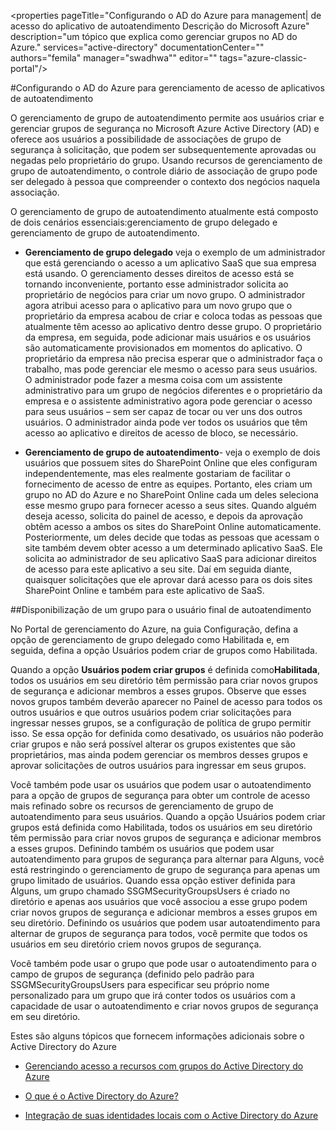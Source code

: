 <properties 
	pageTitle="Configurando o AD do Azure para management| de acesso do aplicativo de autoatendimento Descrição do Microsoft Azure" 
	description="um tópico que explica como gerenciar grupos no AD do Azure." 
	services="active-directory" 
	documentationCenter="" 
    authors="femila"
	manager="swadhwa"" 
	editor=""
	tags="azure-classic-portal"/>

<tags 
	ms.service="active-directory" 
	ms.workload="identity" 
	ms.tgt_pltfrm="na" 
	ms.devlang="na" 
	ms.topic="article" 
	ms.date="07/13/2015" 
	ms.author="femila"/>
#Configurando o AD do Azure para gerenciamento de acesso de aplicativos de autoatendimento

O gerenciamento de grupo de autoatendimento permite aos usuários criar e gerenciar grupos de segurança no Microsoft Azure Active Directory (AD) e oferece aos usuários a possibilidade de associações de grupo de segurança à solicitação, que podem ser subsequentemente aprovadas ou negadas pelo proprietário do grupo. Usando recursos de gerenciamento de grupo de autoatendimento, o controle diário de associação de grupo pode ser delegado à pessoa que compreender o contexto dos negócios naquela associação.

O gerenciamento de grupo de autoatendimento atualmente está composto de dois cenários essenciais:gerenciamento de grupo delegado e gerenciamento de grupo de autoatendimento.


- **Gerenciamento de grupo delegado** veja o exemplo de um administrador que está gerenciando o acesso a um aplicativo SaaS que sua empresa está usando. O gerenciamento desses direitos de acesso está se tornando inconveniente, portanto esse administrador solicita ao proprietário de negócios para criar um novo grupo. O administrador agora atribui acesso para o aplicativo para um novo grupo que o proprietário da empresa acabou de criar e coloca todas as pessoas que atualmente têm acesso ao aplicativo dentro desse grupo. O proprietário da empresa, em seguida, pode adicionar mais usuários e os usuários são automaticamente provisionados em momentos do aplicativo. O proprietário da empresa não precisa esperar que o administrador faça o trabalho, mas pode gerenciar ele mesmo o acesso para seus usuários. O administrador pode fazer a mesma coisa com um assistente administrativo para um grupo de negócios diferentes e o proprietário da empresa e o assistente administrativo agora pode gerenciar o acesso para seus usuários – sem ser capaz de tocar ou ver uns dos outros usuários. O administrador ainda pode ver todos os usuários que têm acesso ao aplicativo e direitos de acesso de bloco, se necessário.


- **Gerenciamento de grupo de autoatendimento**- veja o exemplo de dois usuários que possuem sites do SharePoint Online que eles configuram independentemente, mas eles realmente gostariam de facilitar o fornecimento de acesso de entre as equipes. Portanto, eles criam um grupo no AD do Azure e no SharePoint Online cada um deles seleciona esse mesmo grupo para fornecer acesso a seus sites. Quando alguém deseja acesso, solicita do painel de acesso, e depois da aprovação obtêm acesso a ambos os sites do SharePoint Online automaticamente. Posteriormente, um deles decide que todas as pessoas que acessam o site também devem obter acesso a um determinado aplicativo SaaS. Ele solicita ao administrador de seu aplicativo SaaS para adicionar direitos de acesso para este aplicativo a seu site. Daí em seguida diante, quaisquer solicitações que ele aprovar dará acesso para os dois sites SharePoint Online e também para este aplicativo de SaaS.



##Disponibilização de um grupo para o usuário final de autoatendimento

No Portal de gerenciamento do Azure, na guia Configuração, defina a opção de gerenciamento de grupo delegado como Habilitada e, em seguida, defina a opção Usuários podem criar de grupos como Habilitada.

Quando a opção **Usuários podem criar grupos** é definida como**Habilitada**, todos os usuários em seu diretório têm permissão para criar novos grupos de segurança e adicionar membros a esses grupos. Observe que esses novos grupos também deverão aparecer no Painel de acesso para todos os outros usuários e que outros usuários podem criar solicitações para ingressar nesses grupos, se a configuração de política de grupo permitir isso. Se essa opção for definida como desativado, os usuários não poderão criar grupos e não será possível alterar os grupos existentes que são proprietários, mas ainda podem gerenciar os membros desses grupos e aprovar solicitações de outros usuários para ingressar em seus grupos.

Você também pode usar os usuários que podem usar o autoatendimento para a opção de grupos de segurança para obter um controle de acesso mais refinado sobre os recursos de gerenciamento de grupo de autoatendimento para seus usuários. Quando a opção Usuários podem criar grupos está definida como Habilitada, todos os usuários em seu diretório têm permissão para criar novos grupos de segurança e adicionar membros a esses grupos. Definindo também os usuários que podem usar autoatendimento para grupos de segurança para alternar para Alguns, você está restringindo o gerenciamento de grupo de segurança para apenas um grupo limitado de usuários. Quando essa opção estiver definida para Alguns, um grupo chamado SSGMSecurityGroupsUsers é criado no diretório e apenas aos usuários que você associou a esse grupo podem criar novos grupos de segurança e adicionar membros a esses grupos em seu diretório. Definindo os usuários que podem usar autoatendimento para alternar de grupos de segurança para todos, você permite que todos os usuários em seu diretório criem novos grupos de segurança.

Você também pode usar o grupo que pode usar o autoatendimento para o campo de grupos de segurança (definido pelo padrão para SSGMSecurityGroupsUsers para especificar seu próprio nome personalizado para um grupo que irá conter todos os usuários com a capacidade de usar o autoatendimento e criar novos grupos de segurança em seu diretório.

Estes são alguns tópicos que fornecem informações adicionais sobre o Active Directory do Azure

* [Gerenciando acesso a recursos com grupos do Active Directory do Azure](active-directory-manage-groups.md)

* [O que é o Active Directory do Azure?](active-directory-whatis.md)

* [Integração de suas identidades locais com o Active Directory do Azure](active-directory-aadconnect.md)

<!-----HONumber=July15_HO5-->